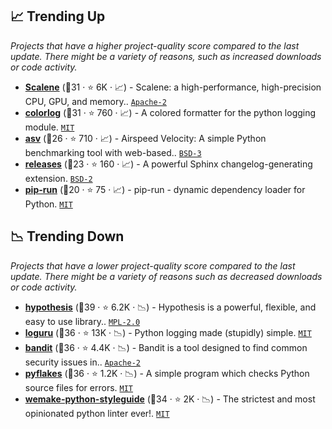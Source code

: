 ## 📈 Trending Up

_Projects that have a higher project-quality score compared to the last update. There might be a variety of reasons, such as increased downloads or code activity._

- <b><a href="https://github.com/plasma-umass/scalene">Scalene</a></b> (🥈31 ·  ⭐ 6K · 📈) - Scalene: a high-performance, high-precision CPU, GPU, and memory.. <code><a href="http://bit.ly/3nYMfla">Apache-2</a></code>
- <b><a href="https://github.com/borntyping/python-colorlog">colorlog</a></b> (🥈31 ·  ⭐ 760 · 📈) - A colored formatter for the python logging module. <code><a href="http://bit.ly/34MBwT8">MIT</a></code>
- <b><a href="https://github.com/airspeed-velocity/asv">asv</a></b> (🥉26 ·  ⭐ 710 · 📈) - Airspeed Velocity: A simple Python benchmarking tool with web-based.. <code><a href="http://bit.ly/3aKzpTv">BSD-3</a></code>
- <b><a href="https://github.com/bitprophet/releases">releases</a></b> (🥉23 ·  ⭐ 160 · 📈) - A powerful Sphinx changelog-generating extension. <code><a href="http://bit.ly/3rqEWVr">BSD-2</a></code> <code><img src="https://www.sphinx-doc.org/en/master/_static/favicon.svg" style="display:inline;" width="13" height="13"></code>
- <b><a href="https://github.com/jaraco/pip-run">pip-run</a></b> (🥉20 ·  ⭐ 75 · 📈) - pip-run - dynamic dependency loader for Python. <code><a href="http://bit.ly/34MBwT8">MIT</a></code>

## 📉 Trending Down

_Projects that have a lower project-quality score compared to the last update. There might be a variety of reasons such as decreased downloads or code activity._

- <b><a href="https://github.com/HypothesisWorks/hypothesis">hypothesis</a></b> (🥇39 ·  ⭐ 6.2K · 📉) - Hypothesis is a powerful, flexible, and easy to use library.. <code><a href="http://bit.ly/3postzC">MPL-2.0</a></code>
- <b><a href="https://github.com/Delgan/loguru">loguru</a></b> (🥈36 ·  ⭐ 13K · 📉) - Python logging made (stupidly) simple. <code><a href="http://bit.ly/34MBwT8">MIT</a></code>
- <b><a href="https://github.com/PyCQA/bandit">bandit</a></b> (🥇36 ·  ⭐ 4.4K · 📉) - Bandit is a tool designed to find common security issues in.. <code><a href="http://bit.ly/3nYMfla">Apache-2</a></code>
- <b><a href="https://github.com/PyCQA/pyflakes">pyflakes</a></b> (🥇36 ·  ⭐ 1.2K · 📉) - A simple program which checks Python source files for errors. <code><a href="http://bit.ly/34MBwT8">MIT</a></code>
- <b><a href="https://github.com/wemake-services/wemake-python-styleguide">wemake-python-styleguide</a></b> (🥈34 ·  ⭐ 2K · 📉) - The strictest and most opinionated python linter ever!. <code><a href="http://bit.ly/34MBwT8">MIT</a></code>

